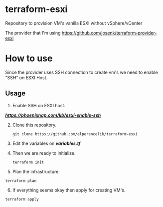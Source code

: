 # terraform-esxi
Repository to provision VM's vanilla ESXI without vSphere/vCenter

The provider that I'm using https://github.com/josenk/terraform-provider-esxi

# How to use

Since the provider uses SSH connection to create vm's we need to enable "SSH" on ESXI Host.

## Usage

1. Enable SSH on ESXI host.
  
  ***https://phoenixnap.com/kb/esxi-enable-ssh***

2. Clone this repository.

    `git clone https://github.com/alperencelik/terraform-esxi`

3. Edit the variables on ***variables.tf***

    
4. Then we are ready to initialize.

    `terraform init`
    
5. Plan the infrastructure.

  `terraform plan`
  
6. If everything seems okay then apply for creating VM's.

  `terraform apply`
